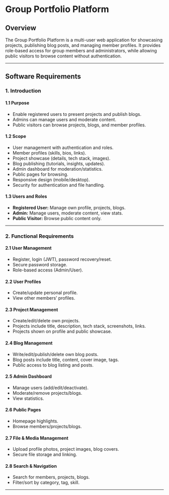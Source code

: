 # Group Portfolio Platform

## Overview

The Group Portfolio Platform is a multi-user web application for showcasing projects, publishing blog posts, and managing member profiles. It provides role-based access for group members and administrators, while allowing public visitors to browse content without authentication.

---

## Software Requirements

### 1. Introduction

#### 1.1 Purpose

- Enable registered users to present projects and publish blogs.
- Admins can manage users and moderate content.
- Public visitors can browse projects, blogs, and member profiles.

#### 1.2 Scope

- User management with authentication and roles.
- Member profiles (skills, bios, links).
- Project showcase (details, tech stack, images).
- Blog publishing (tutorials, insights, updates).
- Admin dashboard for moderation/statistics.
- Public pages for browsing.
- Responsive design (mobile/desktop).
- Security for authentication and file handling.

#### 1.3 Users and Roles

- **Registered User:** Manage own profile, projects, blogs.
- **Admin:** Manage users, moderate content, view stats.
- **Public Visitor:** Browse public content only.

---

### 2. Functional Requirements

#### 2.1 User Management

- Register, login (JWT), password recovery/reset.
- Secure password storage.
- Role-based access (Admin/User).

#### 2.2 User Profiles

- Create/update personal profile.
- View other members’ profiles.

#### 2.3 Project Management

- Create/edit/delete own projects.
- Projects include title, description, tech stack, screenshots, links.
- Projects shown on profile and public showcase.

#### 2.4 Blog Management

- Write/edit/publish/delete own blog posts.
- Blog posts include title, content, cover image, tags.
- Public access to blog listing and posts.

#### 2.5 Admin Dashboard

- Manage users (add/edit/deactivate).
- Moderate/remove projects/blogs.
- View statistics.

#### 2.6 Public Pages

- Homepage highlights.
- Browse members/projects/blogs.

#### 2.7 File & Media Management

- Upload profile photos, project images, blog covers.
- Secure file storage and linking.

#### 2.8 Search & Navigation

- Search for members, projects, blogs.
- Filter/sort by category, tag, skill.

---

